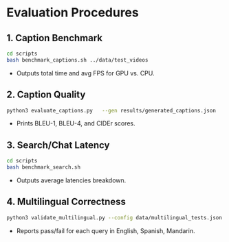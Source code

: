 # Evaluation Procedures

## 1. Caption Benchmark

```bash
cd scripts
bash benchmark_captions.sh ../data/test_videos
```
- Outputs total time and avg FPS for GPU vs. CPU.

## 2. Caption Quality

```bash
python3 evaluate_captions.py   --gen results/generated_captions.json   --ref data/ground_truth_captions.json
```
- Prints BLEU-1, BLEU-4, and CIDEr scores.

## 3. Search/Chat Latency

```bash
cd scripts
bash benchmark_search.sh
```
- Outputs average latencies breakdown.

## 4. Multilingual Correctness

```bash
python3 validate_multilingual.py --config data/multilingual_tests.json
```
- Reports pass/fail for each query in English, Spanish, Mandarin.